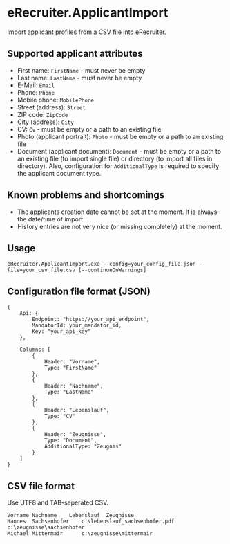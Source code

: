 # eRecruiter.ApplicantImport

Import applicant profiles from a CSV file into eRecruiter.

## Supported applicant attributes

- First name: `FirstName` - must never be empty
- Last name: `LastName` - must never be empty
- E-Mail: `Email`
- Phone: `Phone`
- Mobile phone: `MobilePhone`
- Street (address): `Street`
- ZIP code: `ZipCode`
- City (address): `City`
- CV: `Cv` - must be empty or a path to an existing file
- Photo (applicant portrait): `Photo` - must be empty or a path to an existing file
- Document (applicant document): `Document` - must be empty or a path to an existing file (to import single file) or directory (to import all files in directory). Also, configuration for `AdditionalType` is required to specify the applicant document type.

## Known problems and shortcomings

- The applicants creation date cannot be set at the moment. It is always the date/time of import.
- History entries are not very nice (or missing completely) at the moment.

## Usage
`eRecruiter.ApplicantImport.exe --config=your_config_file.json --file=your_csv_file.csv [--continueOnWarnings]`

## Configuration file format (JSON)

```
{
	Api: {
		Endpoint: "https://your_api_endpoint",
		MandatorId: your_mandator_id,
		Key: "your_api_key"
	},
	
	Columns: [
		{
			Header: "Vorname",
			Type: "FirstName"
		},
		{
			Header: "Nachname",
			Type: "LastName"
		},
		{
			Header: "Lebenslauf",
			Type: "CV"
		},
		{
			Header: "Zeugnisse",
			Type: "Document",
			AdditionalType: "Zeugnis"
		}
	]	
}
```

## CSV file format
Use UTF8 and TAB-seperated CSV.

```
Vorname	Nachname	Lebenslauf	Zeugnisse
Hannes	Sachsenhofer	c:\lebenslauf_sachsenhofer.pdf	c:\zeugnisse\sachsenhofer
Michael	Mittermair		c:\zeugnisse\mittermair
```
